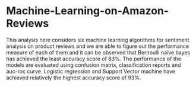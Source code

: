 # Machine-Learning-on-Amazon-Reviews

This analysis here considers six machine learning algorithms for sentiment analysis on product reviews and we are able to figure out the performance measure of each of them and it can be observed that Bernoulli naïve bayes has achieved the least accuracy score of 83%. The performance of the models are evaluated using confusion matrix, classification reports and auc-roc curve. Logistic regression and Support Vector machine have achieved relatively the highest accuracy score of 93%.

